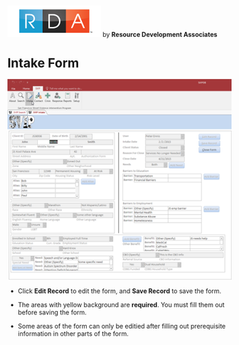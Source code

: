 <!-- ![Intake Form](SVIPIntake.png "SVIP Intake Form") -->

![RDA Logo](../img/RDA_transparent_210x70.png "RDA Logo") by **Resource Development Associates**

# Intake Form

![Intake Form Filled](img/IntakeFormFilled.png "SVIP Intake Form")

* Click **Edit Record** to edit the form, and **Save Record** to save the form.

* The areas with yellow background are __required__. You must fill them out before saving the form.

* Some areas of the form can only be editied after filling out prerequisite information in other parts of the form.